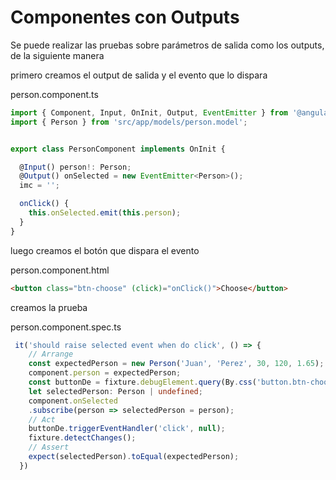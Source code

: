 # Componentes con Outputs
Se puede realizar las pruebas sobre parámetros de salida como los outputs, de la siguiente manera

primero creamos el output de salida y el evento que lo dispara

person.component.ts
```ts
import { Component, Input, OnInit, Output, EventEmitter } from '@angular/core';
import { Person } from 'src/app/models/person.model';


export class PersonComponent implements OnInit {

  @Input() person!: Person;
  @Output() onSelected = new EventEmitter<Person>();
  imc = '';

  onClick() {
    this.onSelected.emit(this.person);
  }
}
```

luego creamos el botón que dispara el evento

person.component.html
```html
<button class="btn-choose" (click)="onClick()">Choose</button>
```

creamos la prueba

person.component.spec.ts
```ts
 it('should raise selected event when do click', () => {
    // Arrange
    const expectedPerson = new Person('Juan', 'Perez', 30, 120, 1.65);
    component.person = expectedPerson;
    const buttonDe = fixture.debugElement.query(By.css('button.btn-choose'));
    let selectedPerson: Person | undefined;
    component.onSelected
    .subscribe(person => selectedPerson = person);
    // Act
    buttonDe.triggerEventHandler('click', null);
    fixture.detectChanges();
    // Assert
    expect(selectedPerson).toEqual(expectedPerson);
  })
```